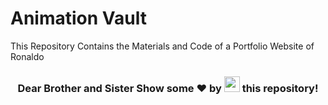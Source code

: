 # Animation Vault
<P>This Repository Contains the Materials and Code of a Portfolio Website of Ronaldo</P>
<h3 align="center">Dear Brother and Sister Show some ❤ by <img src="https://imgur.com/o7ncZFp.jpg" height=25px width=25px> this repository!</h3>
